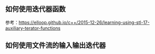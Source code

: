 ## 如何使用迭代器函数

参考：<https://elloop.github.io/c++/2015-12-26/learning-using-stl-17-auxiliary-terator-functions>

## 如何使用文件流的输入输出迭代器